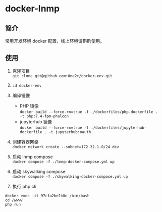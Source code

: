 # docker-lnmp

## 简介
常用开发环境 docker 配置，线上环境请斟酌使用。

## 使用

1. 克隆项目  
```git clone git@github.com:One2r/docker-env.git```  

2. ```cd docker-env```

2. 编译镜像  
    - PHP 镜像  
    ```docker build --force-rm=true -f ./dockerfiles/php-dockerfile . -t php:7.4-fpm-phalcon```
    - jupyterhub 镜像  
    ```docker build --force-rm=true -f ./dockerfiles/jupyterhub-dockerfile . -t jupyterhub:oauth```

3. 创建容器网络   
```docker network create --subnet=172.32.1.0/24 dev```

4. 启动 lnmp compose  
```docker compose -f ./lnmp-docker-compose.yml up```

5. 启动 skywalking compose  
```docker compose -f ./skywalking-docker-compose.yml up```

6. 执行 php cli   
```
docker exec -it 97cfa2be2b0c /bin/bash 
cd /www/
php run
```
